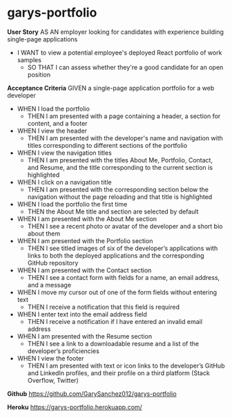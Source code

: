 # garys-portfolio

**User Story**
AS AN employer looking for candidates with experience building single-page applications
- I WANT to view a potential employee's deployed React portfolio of work samples
    - SO THAT I can assess whether they're a good candidate for an open position

**Acceptance Criteria**
GIVEN a single-page application portfolio for a web developer
- WHEN I load the portfolio
    - THEN I am presented with a page containing a header, a section for content, and a footer
- WHEN I view the header
    - THEN I am presented with the developer's name and navigation with titles corresponding to different sections of the portfolio
- WHEN I view the navigation titles
    - THEN I am presented with the titles About Me, Portfolio, Contact, and Resume, and the title corresponding to the current section is highlighted
- WHEN I click on a navigation title
    - THEN I am presented with the corresponding section below the navigation without the page reloading and that title is highlighted
- WHEN I load the portfolio the first time
    - THEN the About Me title and section are selected by default
- WHEN I am presented with the About Me section
    - THEN I see a recent photo or avatar of the developer and a short bio about them
- WHEN I am presented with the Portfolio section
    - THEN I see titled images of six of the developer’s applications with links to both the deployed applications and the corresponding GitHub repository
- WHEN I am presented with the Contact section
    - THEN I see a contact form with fields for a name, an email address, and a message
- WHEN I move my cursor out of one of the form fields without entering text
    - THEN I receive a notification that this field is required
- WHEN I enter text into the email address field
    - THEN I receive a notification if I have entered an invalid email address
- WHEN I am presented with the Resume section
    - THEN I see a link to a downloadable resume and a list of the developer’s proficiencies
- WHEN I view the footer
    - THEN I am presented with text or icon links to the developer’s GitHub and LinkedIn profiles, and their profile on a third platform (Stack Overflow, Twitter) 

**Github**
https://github.com/GarySanchez012/garys-portfolio

**Heroku**
https://garys-portfolio.herokuapp.com/